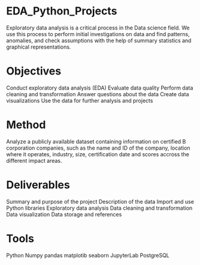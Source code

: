# EDA_Python_Projects
Exploratory data analysis is a critical process in the Data science field. We use this process to perform initial investigations on data and find patterns, anomalies, and check assumptions with the help of summary statistics and graphical representations.

# Objectives
Conduct exploratory data analysis (EDA)
Evaluate data quality
Perform data cleaning and transformation
Answer questions about the data
Create data visualizations
Use the data for further analysis and projects

# Method
Analyze a publicly available dataset containing information on certified B corporation companies, such as the name and ID of the company, location where it operates, industry, size, certification date and scores accross the different impact areas.

# Deliverables
Summary and purpose of the project
Description of the data
Import and use Python libraries
Exploratory data analysis
Data cleaning and transformation
Data visualization
Data storage and references

# Tools
Python
 Numpy
 pandas
 matplotib
 seaborn
JupyterLab
PostgreSQL

